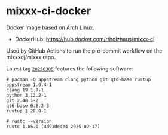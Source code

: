 # mixxx-ci-docker

Docker Image based on Arch Linux.

- DockerHub: https://hub.docker.com/r/holzhaus/mixxx-ci

Used by GitHub Actions to run the pre-commit workflow on the mixxxdj/mixxx repo.

Latest tag [`20250305`](https://hub.docker.com/layers/holzhaus/mixxx-ci/20250305/images/sha256-5a2627bdd63c546524e464bc2a7dd69124c09dfb2101cb85e5dc2d2a5c3598da) features the following software:


    # pacman -Q appstream clang python git qt6-base rustup
    appstream 1.0.4-1
    clang 19.1.7-1
    python 3.13.2-1
    git 2.48.1-2
    qt6-base 6.8.2-3
    rustup 1.28.0-1

    # rustc --version
    rustc 1.85.0 (4d91de4e4 2025-02-17)

